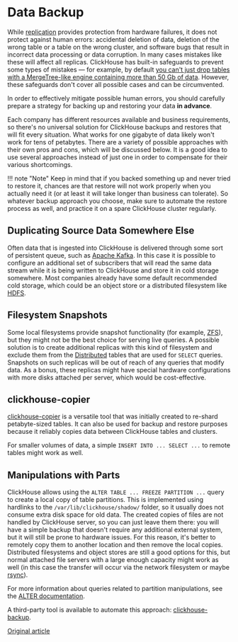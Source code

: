 # Data Backup

While [replication](table_engines/replication.md) provides protection from hardware failures, it does not protect against human errors: accidental deletion of data, deletion of the wrong table or a table on the wrong cluster, and software bugs that result in incorrect data processing or data corruption. In many cases mistakes like these will affect all replicas. ClickHouse has built-in safeguards to prevent some types of mistakes — for example, by default [you can't just drop tables with a MergeTree-like engine containing more than 50 Gb of data](https://github.com/yandex/ClickHouse/blob/v18.14.18-stable/dbms/programs/server/config.xml#L322-L330). However, these safeguards don't cover all possible cases and can be circumvented.

In order to effectively mitigate possible human errors, you should carefully prepare a strategy for backing up and restoring your data **in advance**.

Each company has different resources available and business requirements, so there's no universal solution for ClickHouse backups and restores that will fit every situation. What works for one gigabyte of data likely won't work for tens of petabytes. There are a variety of possible approaches with their own pros and cons, which will be discussed below. It is a good idea to use several approaches instead of just one in order to compensate for their various shortcomings.

!!! note "Note"
    Keep in mind that if you backed something up and never tried to restore it, chances are that restore will not work properly when you actually need it (or at least it will take longer than business can tolerate). So whatever backup approach you choose, make sure to automate the restore process as well, and practice it on a spare ClickHouse cluster regularly.

## Duplicating Source Data Somewhere Else

Often data that is ingested into ClickHouse is delivered through some sort of persistent queue, such as [Apache Kafka](https://kafka.apache.org). In this case it is possible to configure an additional set of subscribers that will read the same data stream while it is being written to ClickHouse and store it in cold storage somewhere. Most companies already have some default recommended cold storage, which could be an object store or a distributed filesystem like [HDFS](https://hadoop.apache.org/docs/stable/hadoop-project-dist/hadoop-hdfs/HdfsDesign.html).

## Filesystem Snapshots

Some local filesystems provide snapshot functionality (for example, [ZFS](https://en.wikipedia.org/wiki/ZFS)), but they might not be the best choice for serving live queries. A possible solution is to create additional replicas with this kind of filesystem and exclude them from the [Distributed](table_engines/distributed.md) tables that are used for `SELECT` queries. Snapshots on such replicas will be out of reach of any queries that modify data. As a bonus, these replicas might have special hardware configurations with more disks attached per server, which would be cost-effective.

## clickhouse-copier

[clickhouse-copier](utils/clickhouse-copier.md) is a versatile tool that was initially created to re-shard petabyte-sized tables. It can also be used for backup and restore purposes because it reliably copies data between ClickHouse tables and clusters.

For smaller volumes of data, a simple `INSERT INTO ... SELECT ...` to remote tables might work as well.

## Manipulations with Parts

ClickHouse allows using the `ALTER TABLE ... FREEZE PARTITION ...` query to create a local copy of table partitions. This is implemented using hardlinks to the `/var/lib/clickhouse/shadow/` folder, so it usually does not consume extra disk space for old data. The created copies of files are not handled by ClickHouse server, so you can just leave them there: you will have a simple backup that doesn't require any additional external system, but it will still be prone to hardware issues. For this reason, it's better to remotely copy them to another location and then remove the local copies. Distributed filesystems and object stores are still a good options for this, but normal attached file servers with a large enough capacity might work as well (in this case the transfer will occur via the network filesystem or maybe [rsync](https://en.wikipedia.org/wiki/Rsync)).

For more information about queries related to partition manipulations, see the [ALTER documentation](../query_language/alter.md#alter_manipulations-with-partitions).

A third-party tool is available to automate this approach: [clickhouse-backup](https://github.com/AlexAkulov/clickhouse-backup).

[Original article](https://clickhouse.yandex/docs/en/operations/backup/) <!--hide-->
